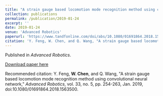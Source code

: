 ```yaml
---
title: "A strain gauge based locomotion mode recognition method using convolutional neural network"
collection: publications
permalink: /publication/2019-01-24
excerpt: ''
date: 2019-01-24
venue: 'Advanced Robotics'
paperurl: 'https://www.tandfonline.com/doi/abs/10.1080/01691864.2018.1563500'
citation: 'Y. Feng, W. Chen, and Q. Wang, "A strain gauge based locomotion mode recognition method using convolutional neural network," Advanced Robotics, vol. 33, no. 5, pp. 254-263, Jan. 2019, doi:10.1080/01691864.2018.1563500.'
---
```

Published in *Advanced Robotics*.

[Download paper here](https://www.tandfonline.com/doi/abs/10.1080/01691864.2018.1563500)

Recommended citation: Y. Feng, **W. Chen**, and Q. Wang, "A strain gauge based locomotion mode recognition method using convolutional neural network," *Advanced Robotics*, vol. 33, no. 5, pp. 254-263, Jan. 2019, doi:10.1080/01691864.2018.1563500.